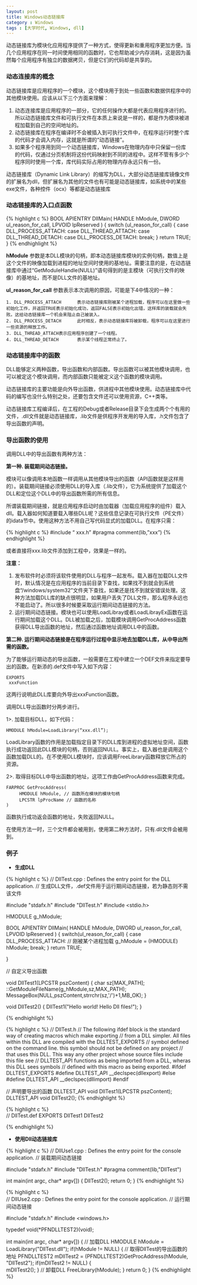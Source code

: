 ```yaml
---
layout: post
title: Windows动态链接库
category : Windows
tags : [大学时代, Windows, dll]
---
```


动态链接库为模块化应用程序提供了一种方式，使得更新和重用程序更加方便。当几个应用程序在同一时间使用相同的函数时，它也帮助减少内存消耗，这是因为虽然每个应用程序有独立的数据拷贝，但是它们的代码却是共享的。
 
### 动态连接库的概念

动态链接库是应用程序的一个模块，这个模块用于到处一些函数和数据供程序中的其他模块使用。应该从以下三个方面来理解：

1. 动态连接库是应用程序的一部分，它的任何操作大都是代表应用程序进行的。所以动态链接库文件和可执行文件在本质上来说是一样的，都是作为模块被进程加载到自己的空间地址的。
2. 动态链接库在程序在编译时不会被插入到可执行文件中，在程序运行时整个库的代码才会调入内存，这就是所谓的“动态链接”。
3. 如果多个程序用到同一个动态链接库，Windows在物理内存中只保留一份库的代码，仅通过分页机制将这份代码映射到不同的进程中。这样不管有多少个程序同时使用一个库，库代码实际占用的物理内存永远只有一份。

动态链接库（Dynamic Link Library）的缩写为DLL，大部分动态链接库镜像文件的扩展名为dll，但扩展名为其他的文件也有可能是动态链接库，如系统中的某些exe文件，各种控件（ocx）等都是动态链接库
 
### 动态链接库的入口点函数
 
{% highlight c %}
BOOL APIENTRY DllMain( HANDLE hModule,
                       DWORD ul_reason_for_call,
                       LPVOID lpReserved
                                    )
{
    switch (ul_reason_for_call)
       {
              case DLL_PROCESS_ATTACH:
              case DLL_THREAD_ATTACH:
              case DLL_THREAD_DETACH:
              case DLL_PROCESS_DETACH:
                     break;
    }
    return TRUE;
}
{% endhighlight %}

**hModule** 
	参数是本DLL模块的句柄，即本动态链接库模块的实例句柄，数值上是这个文件的映像加载到进程的地址空间时使用的基地址。需要注意的是，在动态链接库中通过“GetModuleHandle(NULL)”语句得到的是主模块（可执行文件的映像）的基地址，而不是DLL文件的基地址。

**ul_reason_for_call**
	参数表示本次调用的原因，可能是下4中情况的一种：

	1. DLL_PROCESS_ATTACH      表示动态链接库刚被某个进程加载，程序可以在这里做一些初始化工作，并返回TRUE表示初始化成功，返回FALSE表示初始化出错，这样库的装载就会失败。这给动态链接库一个机会来阻止自己被装入。
	2. DLL_PROCESS_DETACH      此时相反，表示动态链接库将被卸载，程序可以在这里进行一些资源的释放工作。
	3. DLL_THREAD_ATTACH表示应用程序创建了一个线程。
	4. DLL_THREAD_DETACH       表示某个线程正常终止了。
 
                                                                              
### 动态链接库中的函数
 
DLL能够定义两种函数，导出函数和内部函数。导出函数可以被其他模块调用，也可以被定这个模块调用，而内部函数只能被定义这个函数的模块调用。

动态链接库的主要功能是向外导出函数，供进程中其他模块使用。动态链接库中代码的编写也没什么特别之处，还要包含文件还可以使用资源，C++类等。

动态链接库工程编译后，在工程的Debug或者Release目录下会生成两个个有用的文件，.dll文件就是动态链接库，.lib文件是供程序开发用的导入库，.h文件包含了导出函数的声明。
 
### 导出函数的使用
 
调用DLL中的导出函数有两种方法：

**第一种. 装载期间动态链接。**

模块可以像调用本地函数一样调用从其他模块导出的函数（API函数就是这样用的）。装载期间链接必须使用DLL的导入库（.lib文件），它为系统提供了加载这个DLL和定位这个DLL中的导出函数所需的所有信息。

所谓装载期间链接，就是应用程序启动时由加载器（加载应用程序的组件）载入dll。载入器如何知道要载入哪些DLL呢？这些信息记录在可执行文件（PE文件）的idata节中。使用这种方法不用自己写代码显式的加载DLL。在程序只需：

{% highlight c %}
#include “ xxx.h”
#pragma comment(lib,”xxx”)
{% endhighlight %}

或者直接将xxx.lib文件添加到工程中，效果是一样的。

**注意：**

1. 发布软件时必须将该软件使用的DLL与程序一起发布。载入器在加载DLL文件时，默认情况是在应用程序的当前目录下查找，如果找不到就会到系统盘“/windows/system32”文件夹下查找，如果还是找不到就安错误处理。这种方法加载DLL库的缺点很明显，如果用户丢失了DLL文件，那么程序永远也不能启动了。所以很多时候要采取运行期间动态链接的方法。
2. 运行期间动态链接。模块也可以使用LoadLibray或者LoadLibrayEx函数在运行期间加载这个DLL。DLL被加载之后，加载模块调用GetProcAddress函数获得DLL导出函数的地址，然后通过函数地址调用DLL中的函数。

**第二种. 运行期间动态链接是在程序运行过程中显示地去加载DLL库，从中导出所需的函数。**
	
为了能够运行期动态的导出函数，一般需要在工程中建立一个DEF文件来指定要导出的函数。在新添的.def文件中写入如下内容：

	EXPORTS              
	 xxxFunction

这两行说明此DLL库要向外导出xxxFunction函数。

调用DLL导出函数时分两步进行。

1>. 加载目标DLL，如下代码：

	HMODULE hModule=LoadLibrary(“xxx.dll”);

LoadLibrary函数的作用是加载指定目录下的DLL库到进程的虚拟地址空间，函数执行成功返回此DLL模块的句柄，否则返回NULL。事实上，载入器也是调用这个函数加载DLL的。在不使用DLL模块时，应该调用FreeLibrary函数释放它所占的资源。

2>. 取得目标DLL中导出函数的地址，这项工作由GetProcAddress函数来完成。

	FARPROC GetProcAddress(
	     HMODULE hModule, // 函数所在模块的模块句柄
	     LPCSTR lpProcName // 函数的名称
	)

函数执行成功返会函数的地址，失败返回NULL。

在使用方法一时，三个文件都会被用到，使用第二种方法时，只有.dll文件会被用到。

### 例子

- **生成DLL**

{% highlight c %}
// DllTest.cpp : Defines the entry point for the DLL application.
// 生成DLL文件，.def文件用于运行期间动态链接，若为静态则不需该文件

#include "stdafx.h"
#include "DllTest.h"
#include <stdio.h>

HMODULE g_hModule;

BOOL APIENTRY DllMain( HANDLE hModule, 
                       DWORD  ul_reason_for_call, 
                       LPVOID lpReserved
                     )
{
    switch(ul_reason_for_call)
    {
    case DLL_PROCESS_ATTACH:   // 刚被某个进程加载
        g_hModule = (HMODULE) hModule;
        break;
    }
    return TRUE;

}

// 自定义导出函数

void DllTest1(LPCSTR pszContent)
{
    char sz[MAX_PATH];
    ::GetModuleFileName(g_hModule,sz,MAX_PATH);
    MessageBox(NULL,pszContent,strrchr(sz,'/')+1,MB_OK);
}
 
void DllTest2()
{
    DllTest1("Hello world!  Hello Dll files!");
}

{% endhighlight %}


{% highlight c %}
// DllTest.h
// The following ifdef block is the standard way of creating macros which make exporting 
// from a DLL simpler. All files within this DLL are compiled with the DLLTEST_EXPORTS
// symbol defined on the command line. this symbol should not be defined on any project
// that uses this DLL. This way any other project whose source files include this file see 
// DLLTEST_API functions as being imported from a DLL, wheras this DLL sees symbols
// defined with this macro as being exported.
#ifdef DLLTEST_EXPORTS
#define DLLTEST_API __declspec(dllexport)
#else
#define DLLTEST_API __declspec(dllimport)
#endif

// 声明要导出的函数
DLLTEST_API void DllTest1(LPCSTR pszContent);
DLLTEST_API void DllTest2();
{% endhighlight %}

{% highlight c %}                                                            
// DllTest.def
EXPORTS
 DllTest1
 DllTest2

{% endhighlight %}

- **使用Dll动态链接库** 

{% highlight c %}
// DllUse1.cpp : Defines the entry point for the console application.
// 装载期间动态链接

#include "stdafx.h"
#include "DllTest.h"
#pragma comment(lib,"DllTest")

int main(int argc, char* argv[])
{
    DllTest2();
    return 0;
}
{% endhighlight %}

{% highlight c %}              
// DllUse2.cpp : Defines the entry point for the console application.
// 运行期间动态链接

#include "stdafx.h"
#include <windows.h>

typedef void(*PFNDLLTEST2)(void);

int main(int argc, char* argv[])
{
    // 加载DLL
    HMODULE hModule = LoadLibrary("DllTest.dll");
    if(hModule != NULL)
    {
        // 取得DllTest的导出函数的地址
        PFNDLLTEST2 mDllTest2 = (PFNDLLTEST2)GetProcAddress(hModule, "DllTest2");
        if(mDllTest2 != NULL)
        {    
            mDllTest2();
        }
        // 卸载DLL
        FreeLibrary(hModule);
    }
    return 0;
}
{% endhighlight %}

